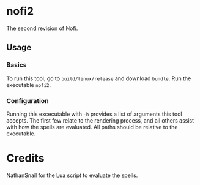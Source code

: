 # nofi2

The second revision of Nofi.

## Usage
### Basics
To run this tool, go to `build/linux/release` and download `bundle`. Run the executable `nofi2`.
### Configuration
Running this excecutable with `-h` provides a list of arguments this tool accepts. The first few relate to the rendering process, and all others assist with how the spells are evaluated. All paths should be relative to the executable.

# Credits
NathanSnail for the [Lua script](
https://github.com/NathanSnail/wand_eval_tree.git) to evaluate the spells.
